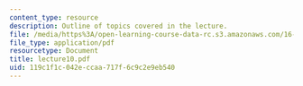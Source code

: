 ```yaml
---
content_type: resource
description: Outline of topics covered in the lecture.
file: /media/https%3A/open-learning-course-data-rc.s3.amazonaws.com/16-322-stochastic-estimation-and-control-fall-2004/119c1f1c042eccaa717f6c9c2e9eb540_lecture10.pdf
file_type: application/pdf
resourcetype: Document
title: lecture10.pdf
uid: 119c1f1c-042e-ccaa-717f-6c9c2e9eb540
---
```


